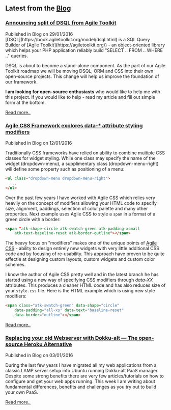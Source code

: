 <h2 class="atk-push-large atk-align-center atk-text-caps font-amatic">Latest from the <a href='{page}blog{/}'>Blog</a></h2>

<article class="atk-box-large">
  <div class="atk-push">
    <h3 class="atk-text-baseline-default atk-push-reset"> <a href="{page}blog/announcing-split-of-dsql-from-agile-toolkit{/}">Announcing split of DSQL from Agile Toolkit</a></h3>
      <div class="atk-text-dimmed">Published in Blog on 29/01/2016</div>
  </div>
<div markdown="1">
[DSQL](https://book.agiletoolkit.org/model/dsql.html) is a SQL Query Builder of [Agile Toolkit](https://agiletoolkit.org/) - an object-oriented library which helps your PHP application reliably build "SELECT .. FROM .. WHERE .." queries.

DSQL is about to become a stand-alone component. As the part of our Agile Toolkit roadmap we will be moving DSQL, ORM and CSS into their own open-source projects. This change will help us improve the foundation of our framework.

**I am looking for open-source enthusiasts** who would like to help me with this project. If you would like to help - read my article and fill out simple form at the bottom.

</div>
  <p><a href="{page}blog/announcing-split-of-dsql-from-agile-toolkit{/}">Read more..</a></p>
</article>

<article class="atk-box-large">
  <div class="atk-push">
    <h3 class="atk-text-baseline-default atk-push-reset"> <a href="{page}blog/agile-css-framework-explores-data-attribute-styling-modifiers{/}">Agile CSS Framework explores data-* attribute styling modifiers</a></h3>
      <div class="atk-text-dimmed">Published in Blog on 12/01/2016</div>
  </div>
<div markdown="1">

Traditionally CSS frameworks have relied on ability to combine multiple CSS classes for widget styling. While one class may specify the name of the widget (dropdown-menu), a supplimentary class (dropdown-menu-right) will define some property such as positioning of a menu:

``` html
<ul class="dropdown-menu dropdown-menu-right">
  ...
</ul>
```


Over the past few years I have worked with Agile CSS which relies very heavily on the concept of modifiers allowing your HTML code to specify size, alignment, paddings, selection of color palette and many other properties. Next example uses Agile CSS to style a `span` in a format of a green circle with a border:

``` html
<span "atk-shape-circle atk-swatch-green atk-padding-xsmall
    atk-text-baseline-reset atk-border-outline"></span>
```

The heavy focus on "modifiers" makes one of the unique points of [Agile CSS](http://css.agiletoolkit.org/) - ability to design entirely new widgets with very little additional CSS code and by focusing of re-usability. This approach have proven to be quite effectie at designing custom layouts, custom widgets and custom color schemes.

I know the author of Agile CSS pretty well and in the latest branch he has started using a new way of specifying CSS modifiers through *data-XX* attributes. This produces a cleaner HTML code and has also reduces size of your `style.css` file. Here is the HTML example which is using new style modifiers:

``` html
<span class="atk-swatch-green" data-shape="circle"
    data-padding="all-xs" data-text="baseline-reset"
    data-border="outline"></span>
```



  </div>
  <a href="{page}blog/agile-css-framework-explores-data-attribute-styling-modifiers{/}">Read more..</a>
</article>

<article class="atk-box-large">
  <div class="atk-push">
    <h3 class="atk-text-baseline-default atk-push-reset"> <a href="{page}blog/replace-your-webserver-with-dokku-alt{/}">Replacing your old Webserver with Dokku-alt — The open-source Heroku Alternative</a></h3>
      <div class="atk-text-dimmed">Published in Blog on 03/01/2016</div>
  </div>
  <p>
    During the last few years I have migrated all my web applications from a classic LAMP server setup into Ubuntu running Dokku-alt PaaS manager. Despite some strong benefits there are very few articles/tutorials on how to configure and get your web apps running. This week I am writing about fundamental differences, benefits and challenges as you try out to build your own PaaS.

  </p>
  <a href="{page}blog/replace-your-webserver-with-dokku-alt{/}">Read more..</a>
</article>
